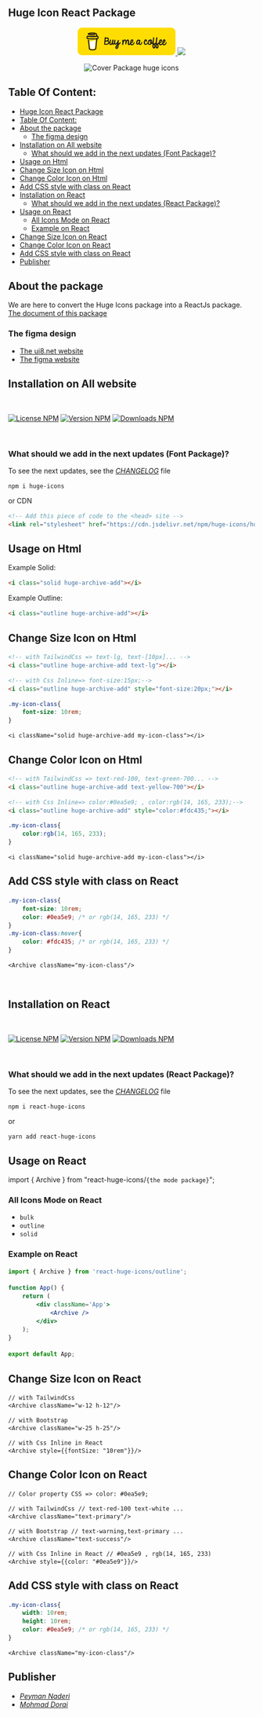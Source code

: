 ## Huge Icon React Package

<div align="center">
<a href="https://www.buymeacoffee.com/peymanath">
<img width="200" src="https://github.com/zerolimitir/huge-icons/raw/main/bmc-button.png" />
</a>

<a href="http://www.coffeete.ir/peymanath">
<img src="http://www.coffeete.ir/images/buttons/lemonchiffon.png" style="width:260px;" />
</a>
</div>

<div align="center">

![Cover Package huge icons](https://github.com/zerolimitir/huge-icons/raw/main/cover.jpg)

</div>

## Table Of Content:

- [Huge Icon React Package](#huge-icon-react-package)
- [Table Of Content:](#table-of-content)
- [About the package](#about-the-package)
	- [The figma design](#the-figma-design)
- [Installation on All website](#installation-on-all-website)
	- [What should we add in the next updates (Font Package)?](#what-should-we-add-in-the-next-updates-font-package)
- [Usage on Html](#usage-on-html)
- [Change Size Icon on Html](#change-size-icon-on-html)
- [Change Color Icon on Html](#change-color-icon-on-html)
- [Add CSS style with class on React](#add-css-style-with-class-on-react)
- [Installation on React](#installation-on-react)
	- [What should we add in the next updates (React Package)?](#what-should-we-add-in-the-next-updates-react-package)
- [Usage on React](#usage-on-react)
	- [All Icons Mode on React](#all-icons-mode-on-react)
	- [Example on React](#example-on-react)
- [Change Size Icon on React](#change-size-icon-on-react)
- [Change Color Icon on React](#change-color-icon-on-react)
- [Add CSS style with class on React](#add-css-style-with-class-on-react-1)
- [Publisher](#publisher)

## About the package

We are here to convert the Huge Icons package into a ReactJs package. [The document of this package](https://zerolimits.ir/package/react-huge-icons)

### The figma design

-   [The ui8.net website ](https://ui8.net/halal-lab/products/huge-icon-pack-3000-vector-icons-set)
-   [The figma website ](https://www.figma.com/file/gueKmNsJOUyPlQBwV6CiVL/Huge-Icons)

## Installation on All website

<br>

[![License NPM](https://img.shields.io/npm/l/huge-icons?color=green&style=flat)](https://www.npmjs.com/package/huge-icons)
[![Version NPM](https://img.shields.io/npm/v/huge-icons?label=version&color=blue&style=flat)](https://www.npmjs.com/package/huge-icons)
[![Downloads NPM](https://img.shields.io/npm/dw/huge-icons?label=downloads)](https://www.npmjs.com/package/huge-icons)

<br>

### What should we add in the next updates (Font Package)?

To see the next updates, see the _[CHANGELOG](https://github.com/zerolimitir/huge-icons/blob/main/font/CHANGELOG.md#unreleased)_ file

```shell
npm i huge-icons
```

or CDN

```html
<!-- Add this piece of code to the <head> site -->
<link rel="stylesheet" href="https://cdn.jsdelivr.net/npm/huge-icons/huge-icons.min.css" crossorigin="anonymous" referrerpolicy="no-referrer" />
```

## Usage on Html

Example Solid:

```html
<i class="solid huge-archive-add"></i>
```

Example Outline:

```html
<i class="outline huge-archive-add"></i>
```

## Change Size Icon on Html

```html
<!-- with TailwindCss => text-lg, text-[10px]... -->
<i class="outline huge-archive-add text-lg"></i>
```

```html
<!-- with Css Inline=> font-size:15px;-->
<i class="outline huge-archive-add" style="font-size:20px;"></i>
```

```CSS
.my-icon-class{
	font-size: 10rem;
}
```

```JSX
<i className="solid huge-archive-add my-icon-class"></i>
```

## Change Color Icon on Html

```html
<!-- with TailwindCss => text-red-100, text-green-700... -->
<i class="outline huge-archive-add text-yellow-700"></i>
```

```html
<!-- with Css Inline=> color:#0ea5e9; , color:rgb(14, 165, 233);-->
<i class="outline huge-archive-add" style="color:#fdc435;"></i>
```

```CSS
.my-icon-class{
	color:rgb(14, 165, 233);
}
```

```JSX
<i className="solid huge-archive-add my-icon-class"></i>
```

## Add CSS style with class on React

```CSS
.my-icon-class{
	font-size: 10rem;
	color: #0ea5e9; /* or rgb(14, 165, 233) */
}
.my-icon-class:hover{
	color: #fdc435; /* or rgb(14, 165, 233) */
}
```

```JSX
<Archive className="my-icon-class"/>
```

<br>

## Installation on React

<br>

[![License NPM](https://img.shields.io/npm/l/react-huge-icons?color=green&style=flat)](https://www.npmjs.com/package/react-huge-icons)
[![Version NPM](https://img.shields.io/npm/v/react-huge-icons?label=version&color=blue&style=flat)](https://www.npmjs.com/package/react-huge-icons)
[![Downloads NPM](https://img.shields.io/npm/dw/react-huge-icons?label=downloads)](https://www.npmjs.com/package/react-huge-icons)

<br>

### What should we add in the next updates (React Package)?

To see the next updates, see the _[CHANGELOG](https://github.com/zerolimitir/huge-icons/blob/main/react/CHANGELOG.md#unreleased)_ file

```shell
npm i react-huge-icons
```

or

```shell
yarn add react-huge-icons
```

## Usage on React

import { Archive } from "react-huge-icons/`{the mode package}`";

### All Icons Mode on React

-   `bulk`
-   `outline`
-   `solid`

### Example on React

```jsx
import { Archive } from 'react-huge-icons/outline';

function App() {
    return (
        <div className='App'>
            <Archive />
        </div>
    );
}

export default App;
```

## Change Size Icon on React

```JSX
// with TailwindCss
<Archive className="w-12 h-12"/>
```

```JSX
// with Bootstrap
<Archive className="w-25 h-25"/>
```

```JSX
// with Css Inline in React
<Archive style={{fontSize: "10rem"}}/>
```

## Change Color Icon on React

```JSX
// Color property CSS => color: #0ea5e9;
```

```JSX
// with TailwindCss // text-red-100 text-white ...
<Archive className="text-primary"/>
```

```JSX
// with Bootstrap // text-warning,text-primary ...
<Archive className="text-success"/>
```

```JSX
// with Css Inline in React // #0ea5e9 , rgb(14, 165, 233)
<Archive style={{color: "#0ea5e9"}}/>
```

## Add CSS style with class on React

```CSS
.my-icon-class{
	width: 10rem;
	height: 10rem;
	color: #0ea5e9; /* or rgb(14, 165, 233) */
}
```

```JSX
<Archive className="my-icon-class"/>
```

## Publisher

-   _[Peyman Naderi](https://github.com/peymanath)_
-   _[Mohmad Dorqi](https://github.com/mohmad-dorqi)_
